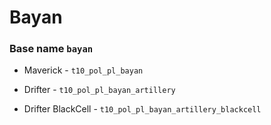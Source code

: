 
# Bayan 
### Base name `bayan`

 - Maverick - `t10_pol_pl_bayan`

 - Drifter - `t10_pol_pl_bayan_artillery`

 - Drifter BlackCell - ` t10_pol_pl_bayan_artillery_blackcell `
